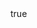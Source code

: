 ---
info:
  name: M1A2 ABRAMS
  image: /img/vehicle/tank/usa/5_m1a2_abrams.png
  class: "ОБТ: 90$ и более"
  country: США
  cost: 180
  year: 1992
  prototype: true

body:
  hp: 10
  armor_front: 22
  armor_side: 9
  armor_rear: 5
  armor_top: 4
  size: Большой
  stealth: Плохо
  optics: Средний
  speed: 70
  speed_road: 110
  fuel: 1900
  autonomy: 425

main_gun:
  name: M256
  attr_kin: true
  attr_fg: true
  ammo: 30
  range_ground: 2275
  accuracy: 70
  stabilizer: 65
  ap_power: 24
  he_power: 3
  suppression: 138
  rate_of_fire: 9

mmg:
  name: M2 Browning
  ammo: 900
  range_ground: 1050
  range_helicopters: 875
  accuracy: 15
  stabilizer: 5
  he_power: 0.75
  suppression: 90
  rate_of_fire: 652

mmg2:
  name: M240
  ammo: 2200
  range_ground: 875
  range_helicopters: 525
  accuracy: 20
  stabilizer: 10
  he_power: 0.5
  suppression: 55
  rate_of_fire: 652
---